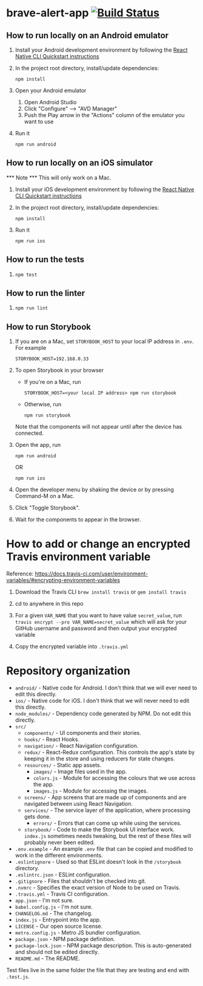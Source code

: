 # brave-alert-app [![Build Status](https://travis-ci.com/bravetechnologycoop/brave-alert-app.svg?branch=main)](https://travis-ci.com/bravetechnologycoop/brave-alert-app)

## How to run locally on an Android emulator

1. Install your Android development environment by following the [React Native CLI Quickstart instructions](https://reactnative.dev/docs/environment-setup)

1. In the project root directory, install/update dependencies:

   ```
   npm install
   ```

1. Open your Android emulator

   1. Open Android Studio
   1. Click "Configure" --> "AVD Manager"
   1. Push the Play arrow in the "Actions" column of the emulator you want to use

1. Run it

   ```
   npm run android
   ```

## How to run locally on an iOS simulator

*** Note *** This will only work on a Mac.

1. Install your iOS development environment by following the [React Native CLI Quickstart instructions](https://reactnative.dev/docs/environment-setup)

1. In the project root directory, install/update dependencies:

   ```
   npm install
   ```

1. Run it

   ```
   npm run ios
   ```

## How to run the tests

1. ```
   npm test
   ```

## How to run the linter

1. ```
   npm run lint
   ```

## How to run Storybook

1. If you are on a Mac, set `STORYBOOK_HOST` to your local IP address in `.env`. For example

   ```
   STORYBOOK_HOST=192.168.0.33
   ```

1. To open Storybook in your browser

   - If you're on a Mac, run

      ```
      STORYBOOK_HOST=<your local IP address> npm run storybook
      ```

   - Otherwise, run
   
      ```
      npm run storybook
      ```

   Note that the components will not appear until after the device has connected.

1. Open the app, run

   ```
   npm run android
   ```

   OR 

   ```
   npm run ios
   ```

1. Open the developer menu by shaking the device or by pressing Command-M on a Mac.

1. Click "Toggle Storybook".

1. Wait for the components to appear in the browser.


# How to add or change an encrypted Travis environment variable

Reference: https://docs.travis-ci.com/user/environment-variables/#encrypting-environment-variables

1. Download the Travis CLI `brew install travis` or `gem install travis`

1. cd to anywhere in this repo

1. For a given `VAR_NAME` that you want to have value `secret_value`, run
   `travis encrypt --pro VAR_NAME=secret_value`
   which will ask for your GitHub username and password and then
   output your encrypted variable

1. Copy the encrypted variable into `.travis.yml`


# Repository organization

- `android/` - Native code for Android. I don't think that we will ever need to edit this directly.
- `ios/` - Native code for iOS. I don't think that we will never need to edit this directly.
- `node_modules/` - Dependency code generated by NPM. Do not edit this directly.
- `src/`
   - `components/` - UI components and their stories.
   - `hooks/` - React Hooks.
   - `navigation/` - React Navigation configuration.
   - `redux/` - React-Redux configuration. This controls the app's state by keeping it in the store
      and using reducers for state changes.
   - `resources/` - Static app assets.
      - `images/` - Image files used in the app.
      - `colors.js` - Module for accessing the colours that we use across the app.
      - `images.js` - Module for accessing the images.
   - `screens/` - App screens that are made up of components and are navigated between using
     React Navigation.
   - `services/` - The service layer of the application, where processing gets done.
      - `errors/` - Errors that can come up while using the services.
   - `storybook/` - Code to make the Storybook UI interface work. `index.js` sometimes needs
     tweaking, but the rest of these files will probably never been edited.
- `.env.example` - An example `.env` file that can be copied and modified to work in
   the different environments.
- `.eslintignore` - Used so that ESLint doesn't look in the `/storybook` directory.
- `.eslintrc.json` - ESLint configuration.
- `.gitignore` - Files that shouldn't be checked into git.
- `.nvmrc` - Specifies the exact version of Node to be used on Travis.
- `.travis.yml` - Travis CI configuration.
- `app.json` - I'm not sure.
- `babel.config.js` - I'm not sure.
- `CHANGELOG.md` - The changelog.
- `index.js` - Entrypoint into the app.
- `LICENSE` - Our open source license.
- `metro.config.js` - Metro JS bundler configuration.
- `package.json` - NPM package definition.
- `package-lock.json` - NPM package description. This is auto-generated and should not be
   edited directly.
- `README.md` - The README.

Test files live in the same folder the file that they are testing and end with `.test.js`.

